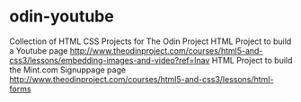 # odin-youtube

Collection of HTML CSS Projects for The Odin Project
HTML Project to build a Youtube page http://www.theodinproject.com/courses/html5-and-css3/lessons/embedding-images-and-video?ref=lnav
HTML Project to build the Mint.com Signuppage page http://www.theodinproject.com/courses/html5-and-css3/lessons/html-forms